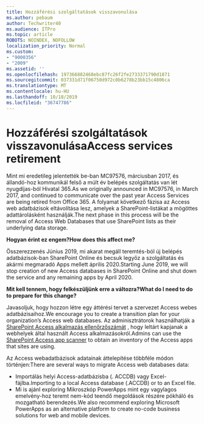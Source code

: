 ```yaml
---
title: Hozzáférési szolgáltatások visszavonulása
ms.author: pebaum
author: Techwriter40
ms.audience: ITPro
ms.topic: article
ROBOTS: NOINDEX, NOFOLLOW
localization_priority: Normal
ms.custom:
- "9000356"
- "2009"
ms.assetid: ''
ms.openlocfilehash: 197366882468ebc87fc26f2fe2733371790d1871
ms.sourcegitcommit: 037331d71f06750d972c0b6278b23bb15c4806ca
ms.translationtype: MT
ms.contentlocale: hu-HU
ms.lasthandoff: 10/18/2019
ms.locfileid: "36747786"
---
```

# <a name="access-services-retirement"></a><span data-ttu-id="08959-102">Hozzáférési szolgáltatások visszavonulása</span><span class="sxs-lookup"><span data-stu-id="08959-102">Access services retirement</span></span>

<span data-ttu-id="08959-103">Mint mi eredetileg jelentették be-ban MC97576, márciusban 2017, és állandó-hoz kommunikál felső a múlt év belépés szolgáltatás van lét nyugdíjas-ból Hivatal 365.</span><span class="sxs-lookup"><span data-stu-id="08959-103">As we originally announced in MC97576, in March 2017, and continued to communicate over the past year Access Services are being retired from Office 365.</span></span> <span data-ttu-id="08959-104">A folyamat következő fázisa az Access web adatbázisok eltávolítása lesz, amelyek a SharePoint-listákat a mögöttes adattárolásként használják.</span><span class="sxs-lookup"><span data-stu-id="08959-104">The next phase in this process will be the removal of Access Web Databases that use SharePoint lists as their underlying data storage.</span></span>

<span data-ttu-id="08959-105">**Hogyan érint ez engem?**</span><span class="sxs-lookup"><span data-stu-id="08959-105">**How does this affect me?**</span></span>

<span data-ttu-id="08959-106">Összerezzenés Június 2019, mi akarat megáll teremtés-ból új belépés adatbázisok-ban SharePoint Online és becsuk legyőz a szolgáltatás és akármi megmaradó Apps mellett április 2020.</span><span class="sxs-lookup"><span data-stu-id="08959-106">Starting June 2019, we will stop creation of new Access databases in SharePoint Online and shut down the service and any remaining apps by April 2020.</span></span>

<span data-ttu-id="08959-107">**Mit kell tennem, hogy felkészüljünk erre a változra?**</span><span class="sxs-lookup"><span data-stu-id="08959-107">**What do I need to do to prepare for this change?**</span></span>

<span data-ttu-id="08959-108">Javasoljuk, hogy hozzon létre egy áttérési tervet a szervezet Access webes adatbázisaihoz.</span><span class="sxs-lookup"><span data-stu-id="08959-108">We encourage you to create a transition plan for your organization’s Access web databases.</span></span> <span data-ttu-id="08959-109">Az adminisztrátorok használhatják a [SharePoint Access alkalmazás ellenőrzőszámát](https://github.com/SharePoint/PnP-Tools/tree/master/Solutions/SharePoint.AccessApp.Scanner) , hogy leltárt kapjanak a webhelyek által használt Access alkalmazásokról.</span><span class="sxs-lookup"><span data-stu-id="08959-109">Admins can use the [SharePoint Access app scanner](https://github.com/SharePoint/PnP-Tools/tree/master/Solutions/SharePoint.AccessApp.Scanner) to obtain an inventory of the Access apps that sites are using.</span></span>

<span data-ttu-id="08959-110">Az Access webadatbázisok adatainak áttelepítése többféle módon történjen:</span><span class="sxs-lookup"><span data-stu-id="08959-110">There are several ways to migrate Access web databases data:</span></span>

- <span data-ttu-id="08959-111">Importálás helyi Access-adatbázisba (. ACCDB) vagy Excel-fájlba.</span><span class="sxs-lookup"><span data-stu-id="08959-111">Importing to a local Access database (.ACCDB) or to an Excel file.</span></span>
- <span data-ttu-id="08959-112">Mi is ajánl exploring Mikroszkóp PowerApps mint egy vagylagos emelvény-hoz teremt nem-kód teendő megoldások részére pókháló és mozgatható berendezés.</span><span class="sxs-lookup"><span data-stu-id="08959-112">We also recommend exploring Microsoft PowerApps as an alternative platform to create no-code business solutions for web and mobile devices.</span></span>